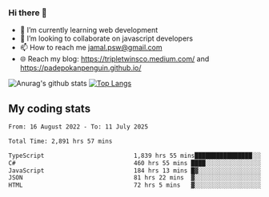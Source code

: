 ### Hi there 👋

<!--
**padepokanpenguin/padepokanpenguin** is a ✨ _special_ ✨ repository because its `README.md` (this file) appears on your GitHub profile.
-->

- 🌱 I’m currently learning  web development
- 👯 I’m looking to collaborate on javascript developers
- 📫 How to reach me jamal.psw@gmail.com
- 🌐 Reach my blog:
   https://tripletwinsco.medium.com/ and
   https://padepokanpenguin.github.io/

![Anurag's github stats](https://github-readme-stats.vercel.app/api?username=padepokanpenguin&count_private=true&disable_animations=false&show_icons=true&theme=default)
[![Top Langs](https://github-readme-stats.vercel.app/api/top-langs/?username=padepokanpenguin&theme=default&layout=compact)](https://github.com/padepokanpenguin)

## My coding stats

<!--START_SECTION:waka-->

```txt
From: 16 August 2022 - To: 11 July 2025

Total Time: 2,891 hrs 57 mins

TypeScript                         1,839 hrs 55 mins████████████████░░░░░░░░░   63.62 %
C#                                 460 hrs 55 mins ████░░░░░░░░░░░░░░░░░░░░░   15.94 %
JavaScript                         184 hrs 13 mins █▓░░░░░░░░░░░░░░░░░░░░░░░   06.37 %
JSON                               81 hrs 22 mins  ▓░░░░░░░░░░░░░░░░░░░░░░░░   02.81 %
HTML                               72 hrs 5 mins   ▓░░░░░░░░░░░░░░░░░░░░░░░░   02.49 %
```

<!--END_SECTION:waka-->


